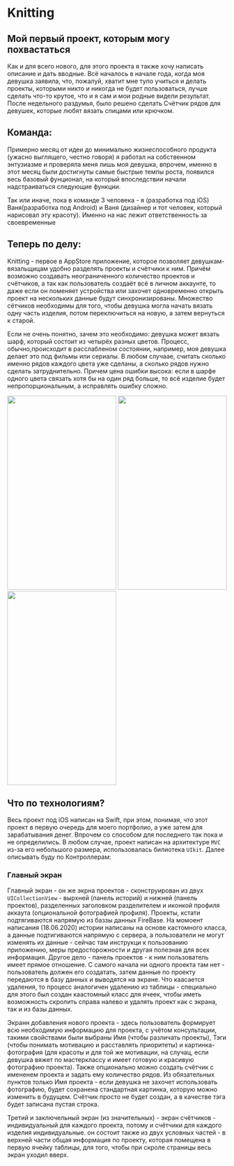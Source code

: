 # Knitting
## Мой первый проект, которым могу похвастаться

Как и для всего нового, для этого проекта я также хочу написать описание и дать вводные. Всё началось в начале года, когда моя девушка заявила, что, пожалуй, хватит мне тупо учиться и делать проекты, которыми никто и никогда не будет пользоваться, лучше сделать что-то крутое, что и я сам и мои родные видели результат. После недельного раздумья, было решено сделать Счётчик рядов для девушек, которые любят вязать спицами или крючком.

## Команда:
Примерно месяц от идеи до минимально жизнеспособного продукта (ужасно выглящего, честно говоря) я работал на собственном энтузиазме и проверяла меня лишь моя девушка, впрочем, именно в этот месяц были достигнуты самые быстрые темпы роста, появился весь базовый фунционал, на который впоследствии начали надстраиваться следующие функции.

Так или иначе, пока в команде 3 человека - я (разработка под iOS) Ваня(разработка под Android) и Ваня (дизайнер и тот человек, который нарисовал эту красоту). Именно на нас лежит ответственность за своевременные 

## Теперь по делу:

Knitting -  первое в AppStore приложение, которое позволяет девушкам-вязальщицам удобно разделять проекты и счётчики к ним. Причём возможно создавать неограниченного количество проектов и счётчиков, а так как пользователь создаёт всё в личном аккаунте, то даже если он поменяет устройства или захочет одновременно открыть проект на нескольких данные будут синхронизированы. Множество сётчиков необходимы для того, чтобы девушка могла начать вязать одну часть изделия, потом переключиться на новую, а затем вернуться к старой.

Если не очень понятно, зачем это необходимо: девушка может вязать шарф, который состоит из четырёх разных цветов. Процесс, обычно,происходит в расслабленом состоянии, например, моя девушка делает это под фильмы или сериалы. В любом случаае, считать сколько именно рядов каждого цвета уже сделаны, а сколько рядов нужно сделать затруднительно. Причем цена ошибки высока: если в шарфе одного цвета связать хотя бы на один ряд больше, то всё изделие будет непропорциональным, а исправлять ошибку сложно.

<img src="https://s385sas.storage.yandex.net/rdisk/4fb044f3b7e77b0997c169c58fc0d7cba08aaa9c0c4e8f72f19b1a21260e4f5f/5eebbb0e/gp6Xy8PTyCjPGTZNEvZJH7yiYkWv-hoy_UIwhap0fxxgsOBXHbAb9qE_QQTuj6Zi-cTkKMOqT22ZwzP3jG69iw==?uid=412147024&filename=Снимок+экрана+2020-06-18+в+18.02.04.png&disposition=inline&hash=&limit=0&content_type=image%2Fpng&tknv=v2&owner_uid=412147024&fsize=489582&media_type=image&etag=6f624017a5030134886902679ca1d5ca&hid=69532f404425b8cb1c9e4cc44f70e260&rtoken=LEVqzPYyBfaF&force_default=yes&ycrid=na-f09b0bef9a863a620f021589e98859ec-downloader21f&ts=5a86076eb1d40&s=57ec71e6172ee7a7773f0e44f6fd9a7c62afb7a3dd93b0247475e5490f7968f5&pb=U2FsdGVkX1_0NIFIskl04Xgsn3W2BmLV4IyYSnfVcyBw1xa5O-884_NFojUonmfa1J4yFlPTvF3OFFOeYoSIPT7mDJzhLECJ796o84D_kb0" height="445" width="250"> <img src="https://s126vla.storage.yandex.net/rdisk/2ffefefa3e0252b465dacef58298508be8bf30bcca0aef9a8379fa8d3b381c91/5eebbb2b/gp6Xy8PTyCjPGTZNEvZJH-F-c8e3NgcBqeHsGlech9GUsrzMuH87uIPzOnIz8UUE9swSB7PODgYyybhsdHzKqQ==?uid=412147024&filename=Снимок+экрана+2020-06-18+в+18.02.22.png&disposition=inline&hash=&limit=0&content_type=image%2Fpng&tknv=v2&owner_uid=412147024&etag=8fe23aa096e790cfe9062e58939d1c5e&media_type=image&fsize=155533&hid=36f537ba1c087fbc4bf17b60bdaf9072&rtoken=TjqtHpSCcrJi&force_default=yes&ycrid=na-ece46864d796fde4f9e23aa8be69a817-downloader21f&ts=5a86078b4e0c0&s=ba328e28f1e4f94c12b479c3c744688b21fd611334a7f825650a0f309f510e3c&pb=U2FsdGVkX19WyduevTUKVgXv-kZDIVDesveoZeZWc65oPR8NGMPLKdG3oboumyG9B_Na_FSe-CzyKbPO7-6dOMwbeufJdZfdiev5Pm1hH_s" height="445" width="250"> <img src="https://s248vla.storage.yandex.net/rdisk/20115ea91c2a979cf01210f10834d2a2a2c4f0d65ca4c6e81a148dc362cc0258/5eebbb66/gp6Xy8PTyCjPGTZNEvZJH-vp4wR3_fjHWHyBoCE9P1l29BFLjyalO3cKIUa8NW2wHz0Tl5bgfo5lZIGjxnlO6w==?uid=412147024&filename=Снимок+экрана+2020-06-18+в+18.04.52.png&disposition=inline&hash=&limit=0&content_type=image%2Fpng&tknv=v2&owner_uid=412147024&etag=d2770b3663bc89767689d0bb11cecb82&hid=3d7e102b12c74e6f5276b6dce72accbb&media_type=image&fsize=148573&rtoken=DsfjpkmjE73W&force_default=yes&ycrid=na-b3adc75ce319185206b4f290833f2fff-downloader21f&ts=5a8607c392580&s=cd8c9de941c9089a460a7ebf4488d3976433438b95ba53f014dcf443df2c32a0&pb=U2FsdGVkX1-PM6glUVMzzagoXAY7hwE7pJxqnAWrsuiEOX3AIKNty96UeoYnKUUecFwEraeMHU9pTZsw8YNHQ2tA-iSY8K9_LP5WQhjViLs" height="445" width="250"> 

## Что по технологиям?

Весь проект под iOS написан на Swift, при этом, понимая, что этот проект в первую очередь для моего портфолио, а уже затем для зарабатывания денег. Впрочем со способом для последнего так пока и не определились. В любом случае, проект написан на архитектуре `MVC` из-за его небольшого размера, использовалась билиотека `UIkit`. Далее описывать буду по Контроллерам:

   ### Главный экран
   
   Главный экран - он же экрна проектов - сконструирован из двух `UICollectionView` - вырхней (панель историй) и нижней (панель проектов), разделенных заголовком разделителем и иконкой профиля аккаута (опциональной фотографией профиля). Проекты, кстати подтягиваются напрямую из баззы данных FireBase. На момоент написания (18.06.2020) истории написаны на основе кастомного класса, а данные подтигиваются напрямую с сервера, а пользователи не могут изменять их данные - сейчас там инструкци к пользованию приложению, меры предосторожности и другая полезная для всех информация. 
   Другое дело - панель проектов - к ним пользователь имеет прямое отношение. С самого начала ни одного проекта там нет - пользователь должен его создатать, затем данные по проекту передаются в базу данных и выводятся на экране. Что каасается удаления, то процесс аналогичен удалению из таблицы - специально для этого был создан каастомный класс для ячеек, чтобы иметь возможность скролить справа налево и удалять проект как с экрана, так и из базы данных.
   
   Экранн добавления нового проекта - здесь пользователь формирует всю необходимую информацию для проекта, с учётом консультации, такими свойствами были выбраны Имя (чтобы различать проекты), Тэги (чтобы понимать мотивацию и расставлять приоритеты) и картинка-фотография (для красоты и для той же мотивации, на случац, если девушка вяжет по мастерклассу и имеет готовую и красивую фотографию проекта). Также опционально можно создать счётчик с имененем проекта и задать ему количество рядов. Из обязательных пунктов только Имя проекта - если девушка не захочет использовать фотографию, будет сохранена стандартная картинка, которую можно изменить в будущем. Счётчик просто не будет создан, а в качестве тэга будет записана пустая строка.
   
   Третий и заключельный экран (из значительных) - экран счётчиков - индивидуальный для каждого проекта, потому и счётчики для каждого изделия индивидуальные. он состоит также из двух условных частей - в верхней части общая информация по проекту, которая помещена в первую ячейку таблицы, для того, чтобы при скроле страницы весь экран уходил вверх.



